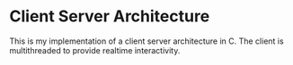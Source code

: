 # Client Server Architecture
This is my implementation of a client server architecture in C. The client is multithreaded to provide realtime interactivity.